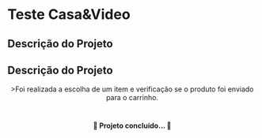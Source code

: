 # Teste Casa&Video

## Descrição do Projeto
## Descrição do Projeto
<p align="center">>Foi realizada a escolha de um item e verificação se o produto foi enviado para o carrinho.</p>
<h1 align="center">
  
  
  
  <h4 align="center"> 
	🚧  Projeto concluído...  🚧
</h4>
